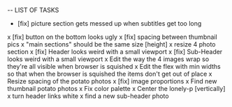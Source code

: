 -- LIST OF TASKS
- [fix] picture section gets messed up when subtitles get too long



x [fix] button on the bottom looks ugly
x [fix] spacing between thumbnail pics
x "main sections" should be the same size [height]
    x resize 4 photo section
x [fix] Header looks weird with a small viewport
x [fix] Sub-Header looks weird with a small viewport
x Edit the way the 4 images wrap so they're all visible when browser is squished
x Edit the flex with min widths so that when the browser is squished the items don't get out of place
x Resize spacing of the potato photos
x [fix] image proportions
x Find new thumbnail potato photos
x Fix color palette
x Center the lonely-p [vertically]
x turn header links white
x find a new sub-header photo
